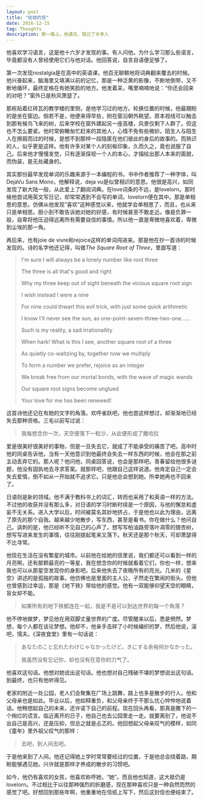 ```yaml
---
layout: post
title: "给她的信"
date: 2016-12-15
tag: Thoughts
description: 那一路上，他遇见、错过了许多人
---
```


他喜欢学习语言，这是他十六岁才发现的事。有人问他，为什么学习那么些语言，毕竟都没有人曾经使用它们与他对话。他回答说，自言自语便足够了。

第一次发现nostalgia是在高中的英语课，他百无聊赖地将词典翻来覆去的时候。他兴奋起来，脑海里又填满以前的记忆，那是一种泛黄的影像，不断地倒带，又不断地循环，最终定格在有她笑脸的地方。他发着呆，嘴里喃喃地说：“你还会回来的对吧？”窗外已是秋风萧瑟了。

那栋贴着红砖瓦的教学楼的里侧，是他学习过的地方。轮换位置的时候，他最期盼的是坐在窗边。倘若不是，他便来得早些，附在窗沿朝外眺望。原本视线可以触击到那有候鸟飞来的树，后来学校在窗外建起另一座高楼，风景仅剩下人群了。但这也不怎么要紧。他时常俯瞰匆忙赶来的其他人，心情不免有些微妙。陌生人与陌生人在擦肩而过的时候，是想不到那样一段隐匿在他们彼此的身后的故事的。而熟识的人，似乎更是这样。他有许多对某个人的刻板印象，久而久之，竟也说服了自己。后来他才慢慢发觉，只有逐渐探视一个人的本心，才描绘出那人本来的面貌，而伪装，是无处藏身的。

其实那份最早发现单词的乐趣来源于一本编程的书。书中作者推荐了一种字体，叫DejaVu Sans Mono，他解释说，deja vu是似曾相识的意思。他很是高兴，如同发现了新大陆一般，从此爱上了翻阅词典。在love词条的不远，是lovelorn。那时候他尝试用英文写日记，却常常遇到不会写的单词，lovelorn便在其中。那是单相思的意思。仿佛从他发现“喜欢”这种感觉以来，他就学会单相思了，而且，也从来只是单相思。胆小到不敢告诉她对她的好感，有时候甚至不敢走近。像是负罪一般，自卑将他压迫得远离所有需要自信的事情。所以他一直是卑微地喜欢着，卑微到尘埃的那一角。

再后来，也有joie de vivre和rejoice这样的单词闯进来。那是他在抄一首诗的时候发现的。诗的名字他还记得，叫做*The Square Root of Three*，里面写道：

>I'm sure I will always be a lonely number like root three	
> 
>The three is all that's good and right
> 
>Why my three keep out of sight beneath the vicious square root sign
> 
>I wish instead I were a nine
> 
>For nine could thwart this evil trick, with just some quick arithmetic
> 
>I know I'll never see the sun, as one-point-seven-three-two-one......
> 
>Such is my reality, a sad irrationallity
> 
>When hark! What is this I see, another square root of a three
> 
>As quietly co-waltzing by, together now we multiply
> 
>To form a number we prefer, rejoice as an integer
> 
>We break free from our mortal bonds, with the wave of magic wands
> 
>Our square root signs become unglued
> 
>Your love for me has been renewed! 

这首诗他还记在有她的文字的角落。欢呼雀跃吧，他也尝这样想过，却渐渐地已经失去那种资格。三毛以前写过说：

>我每想念你一次，天空便落下一粒沙，从此便形成了撒哈拉

爱是很美好很美好的事物，但是一旦失去它，就成了不能承受的痛苦了吧。高中时他的同桌告诉他，当有一天他意识到他最终会失去一样东西的时候，他会在那之前主动丢弃它的。那人呢？他问他，同桌回答说，也会是那样吧。青春留给他很多谜题，他没有固执地去寻求答案。就那样吧，他跟自己这样说道。他肯定自己一定会失去爱情，倒不如从一开始就不追求它。只是他总会想到她。所幸她再也不回来了。

日语则是新的领域。他不满于教科书上的词汇，转而也采用了和英语一样的方法。不过他的收获并没有那么多，对日语的学习时断时续是一个原因，与他的懈怠和虚妄不无关系。进入大学以后，时间被莫名其妙地挤占，于是他也以此为理由，远离了原先的那个自我。越来越少地散步，写东西，甚至是看书。你在做什么？他问自己。讽刺的是，他已经听不见自己的心声了。想写写柏油路旁落叶凋零的银杏树，想写写进来发生的事情，往往刚提起笔来又落下。秋天还是那个秋天，可却萧瑟得不比寻常。

他现在生活在没有繁星的城市。以前他在给她的信里说，我们都还可以看到一样的月亮啊，还有那颗最亮的一等星，我在想念你的时候就看着它们，你也一样，想来我也可以从那星空发现你的身影吧。后来他失去了夜晚所有的亮光。几米的《星空》讲述的是孤独的故事。他仿佛也是里面的主人公，孑然走在繁闹的街头。但他也曾感到过幸运，那是《地下铁》带给他的感觉。他有一双能够仰望天空的眼睛，盲女却不能。

>如果所有的地下铁都连在一起，我是不是可以到达世界的每一个角落？

他不停地做梦，梦见他在用双脚丈量世界的广度。尽管醒来以后，悉是惘然。梦想，每个人都在谈论梦想。他却不，他亲手击碎了小时候编织的梦，然后他说，滚吧，懦夫。《深夜食堂》里有一句话说：

>あなたのこと忘れたわけじゃなかったけど，きにする余裕何かなかった。
> 
>我虽然没有忘记你，却也没有在意你的力气了。

他喜欢这句话。他想对她说出这句话。他也想对自己残破不堪的梦想说出这句话。到最终，也只有他听得见。

老家的附近一处公园，老人们会聚集在广场上跳舞，路上也多是散步的行人。他和父母亲也是如此。毕业以后，他如释重负，和父母亲终于不那么忧心忡忡地说着话。他畅想起自己的未来，还许诺下自己的前程。现在回头再看，那真是撒下的一个绚烂的谎言。临近离开的日子，他自己也去公园里走一走。就要离别了，他说不出自己是高兴，还是压抑，但总之就是忐忑的。他回想起父母亲叹气的模样，如同《童年》里外祖父叹气的那样：

>去吧，到人间去吧。

于是他来到了人间。他还记得她上学时常常要经过的位置，于是他总会绕着路，期盼能够遇见她。兴许就是那样才养成的散步的习惯吧。

如今，他仍有喜欢的女孩，他喜欢称呼她，“她”。而且他也知道，这大抵仍是lovelorn。不过相比于以往那种强烈的折磨感，现在那种喜欢只是一种自然而然的感觉了吧。好想回到那些年啊，他重重地在信纸上写下，然后这封信也便结束了。


